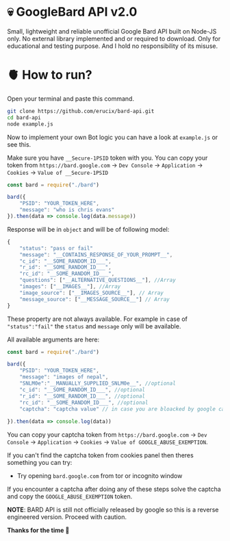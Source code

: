 # 💀 GoogleBard API v2.0
Small, lightweight and reliable unofficial Google Bard API built on Node-JS only. No external library implemented and or required to download. Only for educational and testing purpose. And I hold no responsibility of its misuse.

# 🫀 How to run?
Open your terminal and paste this command.
```bash
git clone https://github.com/erucix/bard-api.git
cd bard-api
node example.js
```

Now to implement your own Bot logic you can have a look at ```example.js``` or see this. 

Make sure you have  `__Secure-1PSID` token with you. You can copy your token from `https://bard.google.com` -> `Dev Console` -> `Application` -> `Cookies` -> `Value of __Secure-1PSID`

```javascript
const bard = require("./bard")

bard({
    "PSID": "YOUR_TOKEN_HERE",
    "message": "who is chris evans"
}).then(data => console.log(data.message))
```

Response will be in `object` and will be of following model:
```javascript
{
	"status": "pass or fail"
	"message": "__CONTAINS_RESPONSE_OF_YOUR_PROMPT__",
	"c_id": "__SOME_RANDOM_ID___",
	"r_id": "__SOME_RANDOM_ID___",
	"rc_id": "__SOME_RANDOM_ID___",
	"questions": ["__ALTERNATIVE_QUESTIONS__"], //Array
    "images": ["__IMAGES__"], //Array
    "image_source": ["__IMAGES_SOURCE__"], // Array
    "message_source": ["__MESSAGE_SOURCE__"] // Array
}

```
These property are not always available. For example in case of ```"status":"fail"``` the `status` and `message` only will be available.

All available arguments are here:
```javascript
const bard = require("./bard")

bard({
    "PSID": "YOUR_TOKEN_HERE",
    "message": "images of nepal",
	"SNLM0e":"__MANUALLY_SUPPLIED_SNLM0e__", //optional
	"c_id": "__SOME_RANDOM_ID___", //optional
	"r_id": "__SOME_RANDOM_ID___", //optional
	"rc_id": "__SOME_RANDOM_ID___", //optional
	"captcha": "captcha value" // in case you are bloacked by google captcha
	
}).then(data => console.log(data))
```
You can copy your captcha token from `https://bard.google.com` -> `Dev Console` -> `Application` -> `Cookies` -> `Value of GOOGLE_ABUSE_EXEMPTION`.

If you can't find the captcha token from cookies panel then theres something you can try:
- Try opening `bard.google.com` from tor or incognito window

If you encounter a captcha after doing any of these steps solve the captcha and copy the `GOOGLE_ABUSE_EXEMPTION` token.

**NOTE**: BARD API is still not officially released by google so this is a reverse engineered version. Proceed with caution.

**Thanks for the time 💝**